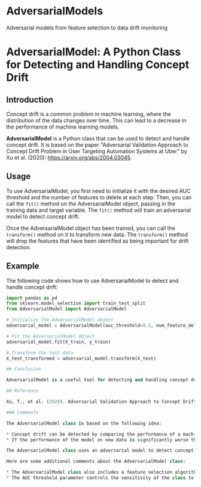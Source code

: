 # AdversarialModels
Adversarial models from feature selection to data drift monitoring

# AdversarialModel: A Python Class for Detecting and Handling Concept Drift

## Introduction

Concept drift is a common problem in machine learning, where the distribution of the data changes over time. This can lead to a decrease in the performance of machine learning models.

**AdversarialModel** is a Python class that can be used to detect and handle concept drift. It is based on the paper "Adversarial Validation Approach to Concept Drift Problem in User Targeting Automation Systems at Uber" by Xu et al. (2020): https://arxiv.org/abs/2004.03045.

## Usage

To use AdversarialModel, you first need to initialize it with the desired AUC threshold and the number of features to delete at each step. Then, you can call the `fit()` method on the AdversarialModel object, passing in the training data and target variable. The `fit()` method will train an adversarial model to detect concept drift.

Once the AdversarialModel object has been trained, you can call the `transform()` method on it to transform new data. The `transform()` method will drop the features that have been identified as being important for drift detection.

## Example

The following code shows how to use AdversarialModel to detect and handle concept drift:

```python
import pandas as pd
from sklearn.model_selection import train_test_split
from AdversarialModel import AdversarialModel

# Initialize the AdversarialModel object
adversarial_model = AdversarialModel(auc_threshold=0.5, num_feature_delete_step=1)

# Fit the AdversarialModel object
adversarial_model.fit(X_train, y_train)

# Transform the test data
X_test_transformed = adversarial_model.transform(X_test)

## Conclusion

AdversarialModel is a useful tool for detecting and handling concept drift. It is easy to use and can be integrated into existing machine learning pipelines.

## Reference

Xu, T., et al. (2020). Adversarial Validation Approach to Concept Drift Problem in User Targeting Automation Systems at Uber. arXiv preprint arXiv:2004.03045.

### Comments

The AdversarialModel class is based on the following idea:

* Concept drift can be detected by comparing the performance of a machine learning model on new data to its performance on old data.
* If the performance of the model on new data is significantly worse than its performance on old data, then concept drift has occurred.

The AdversarialModel class uses an adversarial model to detect concept drift. The adversarial model is trained to distinguish between data from the original distribution and data from the new distribution. If the adversarial model is unable to distinguish between the two distributions, then concept drift has occurred.

Here are some additional comments about the AdversarialModel class:

* The AdversarialModel class also includes a feature selection algorithm that can be used to remove features that are not important for detecting concept drift
* The AUC threshold parameter controls the sensitivity of the class to concept drift. A higher threshold will make the class more resistant to drift, but it will also make it more likely to miss real drifts. A lower threshold will make the class more sensitive to drift, but it will also make it more likely to detect false positives.

